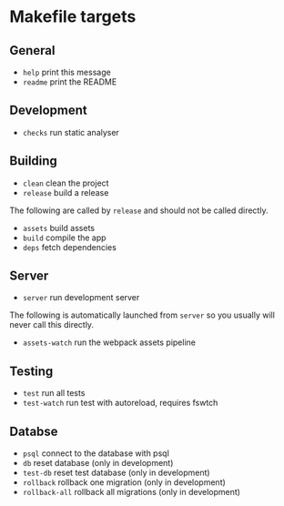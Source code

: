 # Makefile targets

## General

- `help`            print this message
- `readme`          print the README

## Development

- `checks`          run static analyser

## Building

- `clean`           clean the project
- `release`         build a release

The following are called by `release` and should not be called directly.

- `assets`          build assets
- `build`           compile the app
- `deps`            fetch dependencies

## Server

- `server`          run development server

The following is automatically launched from `server` so you usually will never
call this directly.

- `assets-watch`    run the webpack assets pipeline

## Testing

- `test`            run all tests
- `test-watch`      run test with autoreload, requires fswtch

## Databse

- `psql`            connect to the database with psql
- `db`              reset database (only in development)
- `test-db`         reset test database (only in development)
- `rollback`        rollback one migration (only in development)
- `rollback-all`    rollback all migrations (only in development)
